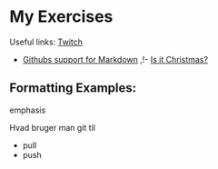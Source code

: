 # My Exercises
Useful links:
[Twitch](https://www.twitch.tv)
- [Githubs support for
Markdown](https://docs.github.com/en/get-started/writing-on-github/getting-started-with-writing-and-formatting-on-github/basic-writing-and-formatting-syntax) ,!- [Is it Christmas?](https://isitchristmas.com)
## Formatting Examples:

emphasis

Hvad bruger man git til
- pull
- push

